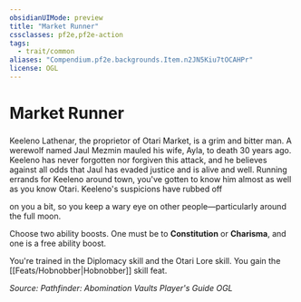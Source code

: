 ```yaml
---
obsidianUIMode: preview
title: "Market Runner"
cssclasses: pf2e,pf2e-action
tags:
  - trait/common
aliases: "Compendium.pf2e.backgrounds.Item.n2JN5Kiu7tOCAHPr"
license: OGL
---
```

# Market Runner

### 






Keeleno Lathenar, the proprietor of Otari Market, is a grim and bitter man. A werewolf named Jaul Mezmin mauled his wife, Ayla, to death 30 years ago. Keeleno has never forgotten nor forgiven this attack, and he believes against all odds that Jaul has evaded justice and is alive and well. Running errands for Keeleno around town, you've gotten to know him almost as well as you know Otari. Keeleno's suspicions have rubbed off

on you a bit, so you keep a wary eye on other people—particularly around the full moon.

Choose two ability boosts. One must be to **Constitution** or **Charisma**, and one is a free ability boost.

You're trained in the Diplomacy skill and the Otari Lore skill. You gain the [[Feats/Hobnobber|Hobnobber]] skill feat.

*Source: Pathfinder: Abomination Vaults Player's Guide*
*OGL*
